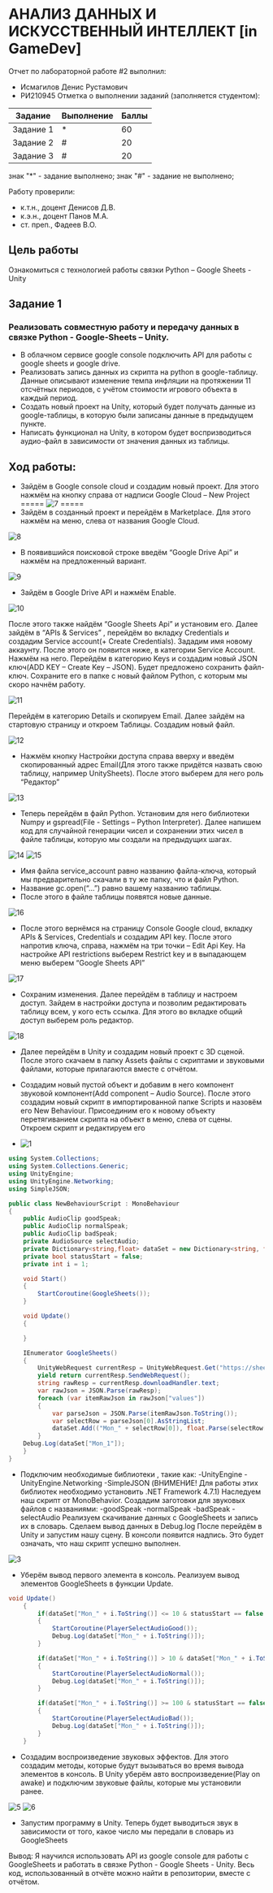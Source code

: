 # АНАЛИЗ ДАННЫХ И ИСКУССТВЕННЫЙ ИНТЕЛЛЕКТ [in GameDev]



Отчет по лабораторной работе #2 выполнил:
- Исмагилов Денис Рустамович
- РИ210945
Отметка о выполнении заданий (заполняется студентом):


| Задание | Выполнение | Баллы |
| ------ | ------ | ------ |
| Задание 1 | * | 60 |
| Задание 2 | # | 20 |
| Задание 3 | # | 20 |


знак "*" - задание выполнено; знак "#" - задание не выполнено;


Работу проверили:
- к.т.н., доцент Денисов Д.В.
- к.э.н., доцент Панов М.А.
- ст. преп., Фадеев В.О.




## Цель работы
Ознакомиться с технологией работы связки Python – Google Sheets - Unity


## Задание 1
### Реализовать совместную работу и передачу данных в связке Python - Google-Sheets – Unity. 
- В облачном сервисе google console подключить API для работы с google sheets и google drive.
- Реализовать запись данных из скрипта на python в google-таблицу. Данные описывают изменение темпа инфляции на протяжении 11 отсчётных периодов, с учётом стоимости игрового объекта в каждый период.
- Создать новый проект на Unity, который будет получать данные из google-таблицы, в которую были записаны данные в предыдущем пункте.
- Написать функционал на Unity, в котором будет воспризводиться аудио-файл в зависимости от значения данных из таблицы.
## Ход работы:
- Зайдём в Google console cloud и создадим новый проект. Для этого нажмём на кнопку справа от надписи Google Cloud – New Project
=====
![7](https://user-images.githubusercontent.com/106258306/195996980-c477e12d-0d81-4b88-9730-758b30508999.png)
=====
- Зайдём в созданный проект и перейдём в Marketplace. Для этого нажмём на меню, слева от названия Google Cloud.

![8](https://user-images.githubusercontent.com/106258306/195996996-e47d7002-e972-4f28-8409-7e6b5f3dccd4.png)

- В появившийся поисковой строке введём “Google Drive Api” и нажмём на предложенный вариант.

![9](https://user-images.githubusercontent.com/106258306/195997002-c9ebcdbf-99a3-4730-90e1-ff8d53c78ab6.png)

- Зайдём в Google Drive API и нажмём Enable.

![10](https://user-images.githubusercontent.com/106258306/195997008-e56c01a1-1a3e-4949-a0bc-7c6e3e996a57.png)

После этого также найдём “Google Sheets Api” и установим его. Далее зайдём в “APIs & Services” , перейдём во вкладку Credentials и создадим Service account(+ Create Credentials). Зададим имя новому аккаунту. После этого он появится ниже, в категории Service Account. Нажмём на него. Перейдём в категорию Keys и создадим новый JSON ключ(ADD KEY – Create Key – JSON). Будет предложено сохранить файл-ключ. Сохраните его в папке с новый файлом Python, с которым мы скоро начнём работу.
  
![11](https://user-images.githubusercontent.com/106258306/195997015-ec205a71-fd4e-42bb-8c57-b4162c2364cd.png)

Перейдём в категорию Details и скопируем Email. Далее зайдём на стартовую страницу и откроем Таблицы. Создадим новый файл.

![12](https://user-images.githubusercontent.com/106258306/195997016-82a140f3-d886-4a5c-8614-95134262b681.png)

- Нажмём кнопку Настройки доступа справа вверху и введём скопированный адрес Email(Для этого также придётся назвать свою таблицу, например UnitySheets). После этого выберем для него роль “Редактор”

![13](https://user-images.githubusercontent.com/106258306/195997021-26909a9f-07ef-4377-a4ee-3135d1cd8143.png)

- Теперь перейдём в файл Python. Установим для него библиотеки Numpy и gspread(File - Settings – Python Interpreter). Далее напишем код для случайной генерации чисел и сохранении этих чисел в файле таблицы, которую мы создали на предыдущих шагах.

![14](https://user-images.githubusercontent.com/106258306/195997027-b93258a9-7db0-4c69-9531-52ff4fd0151d.png)
![15](https://user-images.githubusercontent.com/106258306/195997043-f707bfb9-de4e-4164-a59f-8efead5a0cd7.png)


- Имя файла service_account равно названию файла-ключа, который мы предварительно скачали в ту же папку, что и файл Python.
- Название gc.open(“…”) равно вашему названию таблицы.
- После этого в файле таблицы появятся новые данные.

![16](https://user-images.githubusercontent.com/106258306/195997051-009c06c2-70cf-4cde-8225-18100d9d1687.png)


- После этого вернёмся на страницу Console Google cloud, вкладку APIs & Services, Credentials и создадим API key. После этого напротив ключа, справа, нажмём на три точки – Edit Api Key. На настройке API restrictions выберем Restrict key и в выпадающем меню выберем “Google Sheets API”

![17](https://user-images.githubusercontent.com/106258306/195997055-06a6bb2b-0ae2-407a-8ce9-dbeedd4f4106.png)


- Сохраним изменения. Далее перейдём в таблицу и настроем доступ. Зайдем в настройки доступа и позволим редактировать таблицу всем, у кого есть ссылка. Для этого во вкладке общий доступ выберем роль редактор.

![18](https://user-images.githubusercontent.com/106258306/195997064-7d5c2528-9ff2-49bf-abdb-d471373403e3.png)


- Далее перейдём в Unity и создадим новый проект с 3D сценой. После этого скачаем в папку Assets файлы с скриптами и звуковыми файлами, которые прилагаются вместе с отчётом.

- Создадим новый пустой объект и добавим в него компонент звуковой компонент(Add component – Audio Source). После этого создадим новый скрипт в импортированной папке Scripts и назовём его New Behaviour. Присоединим его к новому объекту перетягиванием скрипта на объект в меню, слева от сцены. Откроем скрипт и редактируем его

- ![1](https://user-images.githubusercontent.com/106258306/195997070-c2aa793d-105d-471f-a2ee-a21e739d1d16.png)

```c#
using System.Collections;
using System.Collections.Generic;
using UnityEngine;
using UnityEngine.Networking;
using SimpleJSON;

public class NewBehaviourScript : MonoBehaviour
{
    public AudioClip goodSpeak;
    public AudioClip normalSpeak;
    public AudioClip badSpeak;
    private AudioSource selectAudio;
    private Dictionary<string,float> dataSet = new Dictionary<string, float>();
    private bool statusStart = false;
    private int i = 1;

    void Start()
    {
        StartCoroutine(GoogleSheets());
    }

    void Update()
    {

    }

    IEnumerator GoogleSheets()
    {
        UnityWebRequest currentResp = UnityWebRequest.Get("https://sheets.googleapis.com/v4/spreadsheets/1fFvxyTIB-vN5k29u4QPb3kRnW0ApnT392QfKIxw5WNo/values/Лист1?key=AIzaSyBTVNBSLOmqUTxwlewqFuk2hqwX-dgBo4A");
        yield return currentResp.SendWebRequest();
        string rawResp = currentResp.downloadHandler.text;
        var rawJson = JSON.Parse(rawResp);
        foreach (var itemRawJson in rawJson["values"])
        {
            var parseJson = JSON.Parse(itemRawJson.ToString());
            var selectRow = parseJson[0].AsStringList;
            dataSet.Add(("Mon_" + selectRow[0]), float.Parse(selectRow[2]));
        }
	Debug.Log(dataSet["Mon_1"]);
    }
}
```
 
- Подключим необходимые библиотеки , такие как:
	-UnityEngine
	-UnityEngine.Networking
	-SimpleJSON
(ВНИМЕНИЕ!
 Для работы этих библиотек необходимо установить .NET Framework 4.7.1)
Наследуем наш скрипт от MonoBehavior. Создадим заготовки для звуковых файлов с названиями:
	-goodSpeak
	-normalSpeak
	-badSpeak
	-selectAudio
Реализуем скачивание данных с GoogleSheets и запись их в словарь. Сделаем вывод данных в Debug.log
После перейдём в Unity и запустим нашу сцену. В консоли появится надпись. Это будет означать, что наш скрипт успешно выполнен.

![3](https://user-images.githubusercontent.com/106258306/195997085-3dfda920-2f04-47a0-8b2f-a7d92152ffae.png)


- Уберём вывод первого элемента в консоль. Реализуем вывод элементов GoogleSheets в функции Update.

```c#
void Update()
    {
        if(dataSet["Mon_" + i.ToString()] <= 10 & statusStart == false & i != dataSet.Count)
        {
            StartCoroutine(PlayerSelectAudioGood());
            Debug.Log(dataSet["Mon_" + i.ToString()]);
        }

        if(dataSet["Mon_" + i.ToString()] > 10 & dataSet["Mon_" + i.ToString()] < 100 & statusStart == false & i != dataSet.Count)
        {
            StartCoroutine(PlayerSelectAudioNormal());
            Debug.Log(dataSet["Mon_" + i.ToString()]);
        }

        if(dataSet["Mon_" + i.ToString()] >= 100 & statusStart == false & i != dataSet.Count)
        {
            StartCoroutine(PlayerSelectAudioBad());
            Debug.Log(dataSet["Mon_" + i.ToString()]);
        }
    }
 ```

- Создадим воспроизведение звуковых эффектов. Для этого создадим методы, которые будут вызываться во время вывода элементов в консоль. В Unity уберём авто воспроизведение(Play on awake) и подключим звуковые файлы, которые мы установили ранее.

![5](https://user-images.githubusercontent.com/106258306/195997089-36f22778-74a1-416b-9699-47b27b593924.png)
![6](https://user-images.githubusercontent.com/106258306/195997098-fe6239b6-a12a-4116-ac3c-27cd153ba53b.png)


- Запустим программу в Unity. Теперь будет выводиться звук в зависимости от того, какое число мы передали в словарь из GoogleSheets

Вывод: Я научился использовать API из google console для работы с GoogleSheets и работать в связке Python - Google Sheets - Unity.
Весь код, использованный в отчёте можно найти в репозитории, вместе с отчётом.
